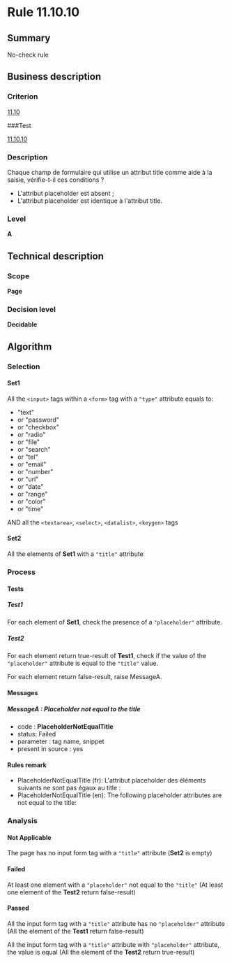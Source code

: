 # Rule 11.10.10

## Summary

No-check rule

## Business description

### Criterion

[11.10](http://references.modernisation.gouv.fr/rgaa/criteres.html#crit-11-10)

###Test

[11.10.10](http://references.modernisation.gouv.fr/rgaa/criteres.html#test-11-10-10)

### Description

Chaque champ de formulaire qui utilise un attribut title comme aide &agrave; la saisie, v&eacute;rifie-t-il ces conditions ? 
 
 * L'attribut placeholder est absent ;
 * L'attribut placeholder est identique &agrave; l'attribut title. 

### Level

**A**

## Technical description

### Scope

**Page**

### Decision level

**Decidable**

## Algorithm

### Selection

#### Set1 

All the `<input>` tags within a `<form>` tag with a `"type"` attribute equals to:
-  "text"
-   or "password"
-   or "checkbox"
-   or "radio"
-   or "file"
-   or "search"
-   or "tel"
-   or "email"
-   or "number"
-   or "url"
-   or "date"
-   or "range"
-   or "color"
-   or "time"

AND all the `<textarea>`, `<select>`, `<datalist>`, `<keygen>` tags

#### Set2

All the elements of **Set1** with a `"title"` attribute 

### Process

#### Tests

##### Test1

For each element of **Set1**, check the presence of a `"placeholder"` attribute.

##### Test2

For each element return true-result of **Test1**, check if the value of the `"placeholder"` attribute is equal to the `"title"` value.

For each element return false-result, raise MessageA.

#### Messages

##### MessageA : Placeholder not equal to the title

- code : **PlaceholderNotEqualTitle**
- status: Failed
- parameter : tag name, snippet
- present in source : yes

#### Rules remark

 * PlaceholderNotEqualTitle (fr): L'attribut placeholder des éléments suivants ne sont pas égaux au title :
 * PlaceholderNotEqualTitle (en): The following placeholder attributes are not equal to the title:

### Analysis

#### Not Applicable

The page has no input form tag with a `"title"` attribute (**Set2** is empty)

#### Failed

At least one element with a `"placeholder"` not equal to the `"title"` (At least one element of the **Test2** return false-result)

#### Passed

All the input form tag with a `"title"` attribute has no `"placeholder"` attribute (All the element of the **Test1** return false-result)

All the input form tag with a `"title"` attribute with `"placeholder"` attribute, the value is equal (All the element of the **Test2** return true-result)